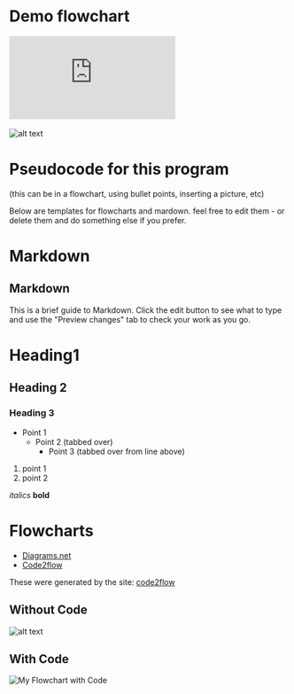 # Demo flowchart
![Kasey](https://github.com/Athenian-ComputerScience-Fall2020/project-1-maleich/blob/master/KKflowchart.pdf)

![alt text](../Kasey_flowchart.png)




# Pseudocode for this program
(this can be in a flowchart, using bullet points, inserting a picture, etc)

Below are templates for flowcharts and mardown. feel free to edit them - or delete them and do something else if you prefer.

# Markdown


## Markdown
This is a brief guide to Markdown. Click the edit button to see what to type and use the "Preview changes" tab to check your work as you go.

# Heading1
## Heading 2
### Heading 3

* Point 1
  * Point 2 (tabbed over)
    * Point 3 (tabbed over from line above)

1) point 1
2) point 2

*italics*
**bold**

# Flowcharts
* [Diagrams.net](https://www.diagrams.net/)
* [Code2flow](https://www.code2flow.com)


These were generated by the site: [code2flow](https://www.code2flow.com)

## Without Code

![alt text](https://code2flow.com/QqdpQr.png "My Flowchart")




## With Code
![](https://code2flow.com/QqdpQr.code.png "My Flowchart with Code")



